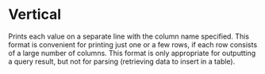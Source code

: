 # Vertical

Prints each value on a separate line with the column name specified. This format is convenient for printing just one or a few rows, if each row consists of a large number of columns.
This format is only appropriate for outputting a query result, but not for parsing (retrieving data to insert in a table).


